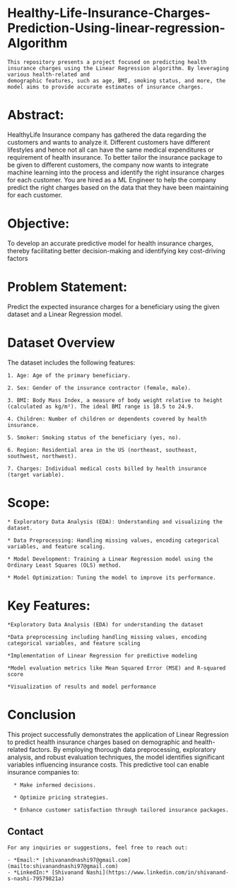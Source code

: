 # Healthy-Life-Insurance-Charges-Prediction-Using-linear-regression-Algorithm

    This repository presents a project focused on predicting health insurance charges using the Linear Regression algorithm. By leveraging various health-related and 
    demographic features, such as age, BMI, smoking status, and more, the model aims to provide accurate estimates of insurance charges.

# Abstract:

   HealthyLife Insurance company has gathered the data regarding the customers and wants to analyze it. Different customers have different lifestyles and hence not all 
   can  have the same medical expenditures or requirement of health insurance. To better tailor the insurance package to be given to different customers, the company now 
   wants to integrate machine learning into the process and identify the right insurance charges for each customer. You are hired as a ML Engineer to help the company 
   predict the right charges based on the data that they have been maintaining for each customer.

# Objective:
  To develop an accurate predictive model for health insurance charges, thereby facilitating better decision-making and identifying key cost-driving factors

# Problem Statement:
  Predict the expected insurance charges for a beneficiary using the given dataset and a Linear Regression model.

# Dataset Overview

  The dataset includes the following features:
  
    1. Age: Age of the primary beneficiary.
      
    2. Sex: Gender of the insurance contractor (female, male).
      
    3. BMI: Body Mass Index, a measure of body weight relative to height (calculated as kg/m²). The ideal BMI range is 18.5 to 24.9.
      
    4. Children: Number of children or dependents covered by health insurance.
      
    5. Smoker: Smoking status of the beneficiary (yes, no).
      
    6. Region: Residential area in the US (northeast, southeast, southwest, northwest).
      
    7. Charges: Individual medical costs billed by health insurance (target variable).
    


# Scope:

    * Exploratory Data Analysis (EDA): Understanding and visualizing the dataset.
    
    * Data Preprocessing: Handling missing values, encoding categorical variables, and feature scaling.
    
    * Model Development: Training a Linear Regression model using the Ordinary Least Squares (OLS) method.
    
    * Model Optimization: Tuning the model to improve its performance.
# Key Features:

    *Exploratory Data Analysis (EDA) for understanding the dataset
    
    *Data preprocessing including handling missing values, encoding categorical variables, and feature scaling
    
    *Implementation of Linear Regression for predictive modeling
    
    *Model evaluation metrics like Mean Squared Error (MSE) and R-squared score
    
    *Visualization of results and model performance

# Conclusion

   This project successfully demonstrates the application of Linear Regression to predict health insurance charges based on demographic and health-related factors. By 
   employing thorough data preprocessing, exploratory analysis, and robust evaluation techniques, the model identifies significant variables influencing insurance costs. 
   This predictive tool can enable insurance companies to:

      * Make informed decisions.
      
      * Optimize pricing strategies.
      
      * Enhance customer satisfaction through tailored insurance packages.

## Contact

    For any inquiries or suggestions, feel free to reach out:
    
    - *Email:* [shivanandnashi97@gmail.com](mailto:shivanandnashi97@gmail.com)
    - *LinkedIn:* [Shivanand Nashi](https://www.linkedin.com/in/shivanand-s-nashi-79579821a)

